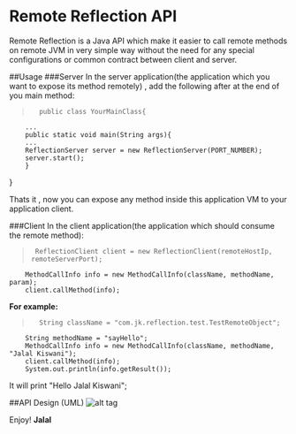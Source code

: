 # Remote Reflection API
Remote Reflection is a Java API which make it easier to call remote methods on remote JVM in very simple way without the need for any special configurations or common contract between client and server.

##Usage
###Server 
In the server application(the application which you want to expose its method remotely) , add the following after at the end of you main method:
>	    public class YourMainClass{
		...
	    public static void main(String args){
	    ...	    
	    ReflectionServer server = new ReflectionServer(PORT_NUMBER);
	    server.start();
		}
   }
 
Thats it , now you can expose any method inside this application VM to your application client.
 
###Client
In the client application(the application which should consume the remote method):
>      ReflectionClient client = new ReflectionClient(remoteHostIp, remoteServerPort);
		MethodCallInfo info = new MethodCallInfo(className, methodName, param);
		client.callMethod(info);		

**For example:**		
>		String className = "com.jk.reflection.test.TestRemoteObject";
		String methodName = "sayHello";
		MethodCallInfo info = new MethodCallInfo(className, methodName, "Jalal Kiswani");
		client.callMethod(info);
		System.out.println(info.getResult());
		
It will print "Hello Jalal Kiswani";
		
##API Design (UML)
![alt tag](https://github.com/kiswanij/remote-reflection/blob/master/design/RemoteReflection-API-UML.PNG)

Enjoy!
**Jalal**

 
